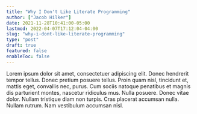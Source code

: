 ```yaml
---
title: "Why I Don't Like Literate Programming"
author: ["Jacob Hilker"]
date: 2021-11-28T10:41:00-05:00
lastmod: 2022-04-07T17:12:04-04:00
slug: "why-i-dont-like-literate-programming"
type: "post"
draft: true
featured: false
enableToc: false
---
```


Lorem ipsum dolor sit amet, consectetuer adipiscing elit.  Donec hendrerit tempor tellus.  Donec pretium posuere tellus.  Proin quam nisl, tincidunt et, mattis eget, convallis nec, purus.  Cum sociis natoque penatibus et magnis dis parturient montes, nascetur ridiculus mus.  Nulla posuere.  Donec vitae dolor.  Nullam tristique diam non turpis.  Cras placerat accumsan nulla.  Nullam rutrum.  Nam vestibulum accumsan nisl.
